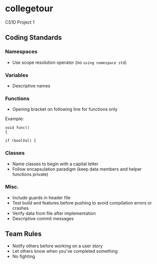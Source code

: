 # collegetour
CS1D Project 1

## Coding Standards

### Namespaces
* Use scope resolution operator (no `using namespace std`)

### Variables
* Descriptive names

### Functions
* Opening bracket on following line for functions only

Example:
```
void func()
{
```

```
if (boolVal) {
```

### Classes
* Name classes to begin with a capital letter
* Follow encapsulation paradigm (keep data members and helper functions private)

### Misc.
* Include guards in header file
* Test build and features before pushing to avoid compilation errors or crashes
* Verify data from file after implementation
* Descriptive commit messages

## Team Rules
* Notify others before working on a user story
* Let others know when you've completed something
* No fighting
